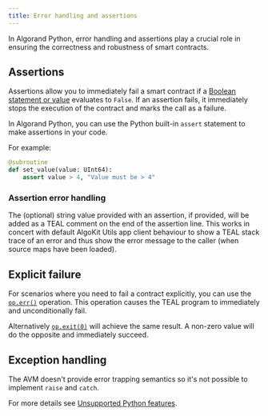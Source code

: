 ```yaml
---
title: Error handling and assertions
---
```


In Algorand Python, error handling and assertions play a crucial role in ensuring the correctness and robustness of smart contracts.

## Assertions

Assertions allow you to immediately fail a smart contract if a [Boolean statement or value](./lg-types#bool) evaluates to `False`. If an assertion fails, it immediately stops the execution of the contract and marks the call as a failure.

In Algorand Python, you can use the Python built-in `assert` statement to make assertions in your code.

For example:

```python
@subroutine
def set_value(value: UInt64):
    assert value > 4, "Value must be > 4"
```

### Assertion error handling

The (optional) string value provided with an assertion, if provided, will be added as a TEAL comment on the end of the assertion line. This works in concert with default AlgoKit Utils app client behaviour to show a TEAL stack trace of an error and thus show the error message to the caller (when source maps have been loaded).

## Explicit failure

For scenarios where you need to fail a contract explicitly, you can use
the [`op.err()`](#algopy.op.err) operation. This operation causes the TEAL program to immediately 
and unconditionally fail.

Alternatively [`op.exit(0)`](#algopy.op.exit) will achieve the same result. A non-zero value will
do the opposite and immediately succeed.

## Exception handling

The AVM doesn't provide error trapping semantics so it's not possible to implement `raise` and `catch`.

For more details see [Unsupported Python features](lg-unsupported-python-features#raise-tryexceptfinally).